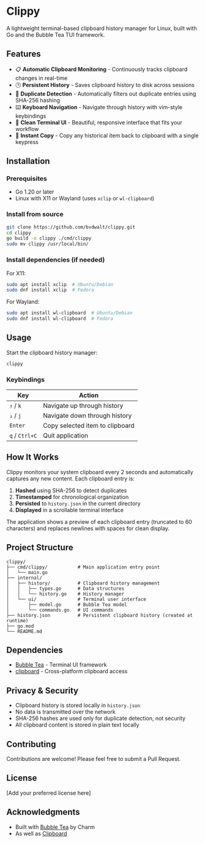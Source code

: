 # Clippy

A lightweight terminal-based clipboard history manager for Linux, built with Go and the Bubble Tea TUI framework.

## Features

- 📋 **Automatic Clipboard Monitoring** - Continuously tracks clipboard changes in real-time
- 🕒 **Persistent History** - Saves clipboard history to disk across sessions
- 🎯 **Duplicate Detection** - Automatically filters out duplicate entries using SHA-256 hashing
- ⌨️ **Keyboard Navigation** - Navigate through history with vim-style keybindings
- 📱 **Clean Terminal UI** - Beautiful, responsive interface that fits your workflow
- 🔄 **Instant Copy** - Copy any historical item back to clipboard with a single keypress

## Installation

### Prerequisites

- Go 1.20 or later
- Linux with X11 or Wayland (uses `xclip` or `wl-clipboard`)

### Install from source

```bash
git clone https://github.com/bvdwalt/clippy.git
cd clippy
go build -o clippy ./cmd/clippy
sudo mv clippy /usr/local/bin/
```

### Install dependencies (if needed)

For X11:
```bash
sudo apt install xclip  # Ubuntu/Debian
sudo dnf install xclip  # Fedora
```

For Wayland:
```bash
sudo apt install wl-clipboard  # Ubuntu/Debian
sudo dnf install wl-clipboard  # Fedora
```

## Usage

Start the clipboard history manager:

```bash
clippy
```

### Keybindings

| Key | Action |
|-----|--------|
| `↑` / `k` | Navigate up through history |
| `↓` / `j` | Navigate down through history |
| `Enter` | Copy selected item to clipboard |
| `q` / `Ctrl+C` | Quit application |

## How It Works

Clippy monitors your system clipboard every 2 seconds and automatically captures any new content. Each clipboard entry is:

1. **Hashed** using SHA-256 to detect duplicates
2. **Timestamped** for chronological organization  
3. **Persisted** to `history.json` in the current directory
4. **Displayed** in a scrollable terminal interface

The application shows a preview of each clipboard entry (truncated to 60 characters) and replaces newlines with spaces for clean display.

## Project Structure

```
clippy/
├── cmd/clippy/           # Main application entry point
│   └── main.go
├── internal/
│   ├── history/          # Clipboard history management
│   │   ├── types.go      # Data structures
│   │   └── history.go    # History manager
│   └── ui/               # Terminal user interface
│       ├── model.go      # Bubble Tea model
│       └── commands.go   # UI commands
├── history.json          # Persistent clipboard history (created at runtime)
├── go.mod
└── README.md
```

## Dependencies

- [Bubble Tea](https://github.com/charmbracelet/bubbletea) - Terminal UI framework
- [clipboard](https://github.com/atotto/clipboard) - Cross-platform clipboard access

## Privacy & Security

- Clipboard history is stored locally in `history.json`
- No data is transmitted over the network
- SHA-256 hashes are used only for duplicate detection, not security
- All clipboard content is stored in plain text locally

## Contributing

Contributions are welcome! Please feel free to submit a Pull Request.

## License

[Add your preferred license here]

## Acknowledgments

- Built with [Bubble Tea](https://github.com/charmbracelet/bubbletea) by Charm
- As well as [Clipboard](https://github.com/atotto/clipboard)